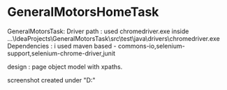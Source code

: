 # GeneralMotorsHomeTask

GeneralMotorsTask:
Driver path : used chromedriver.exe inside ...\IdeaProjects\GeneralMotorsTask\src\test\java\drivers\chromedriver.exe
Dependencies : i used maven based - commons-io,selenium-support,selenium-chrome-driver,junit

design : page object model with xpaths.

screenshot created under "D:"
